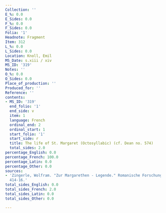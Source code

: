 ```yaml
---
Collection: ''
E_%: 0.0
E_Sides: 0.0
F_%: 0.0
F_Sides: 0.0
Folia: '1'
Headnote: Fragment
Item: 312
L_%: 0.0
L_Sides: 0.0
Location: Knoll, Emil
MS_Date: s.xiii / xiv
MS_ID: '319'
Notes: ''
O_%: 0.0
O_Sides: 0.0
Place_of_production: ''
Produced_for: ''
Reference: ''
contents:
- MS_ID: '319'
  end_folio: '1'
  end_side: v
  item: 1
  language: French
  ordinal_end: 2
  ordinal_start: 1
  start_folio: '1'
  start_side: r
  title: The life of St. Margaret (Octosyllabic) (cf. Dean no. 574)
  total_sides: 2.0
percentage_English: 0.0
percentage_French: 100.0
percentage_Latin: 0.0
percentage_Other: 0.0
sources:
- 'Zingerle, Wolfram. "Zur Margarethen - Legende." Romanische Forschungen 6.2 (1891):
  414-16.'
total_sides_English: 0.0
total_sides_French: 2.0
total_sides_Latin: 0.0
total_sides_Other: 0.0

---
```

